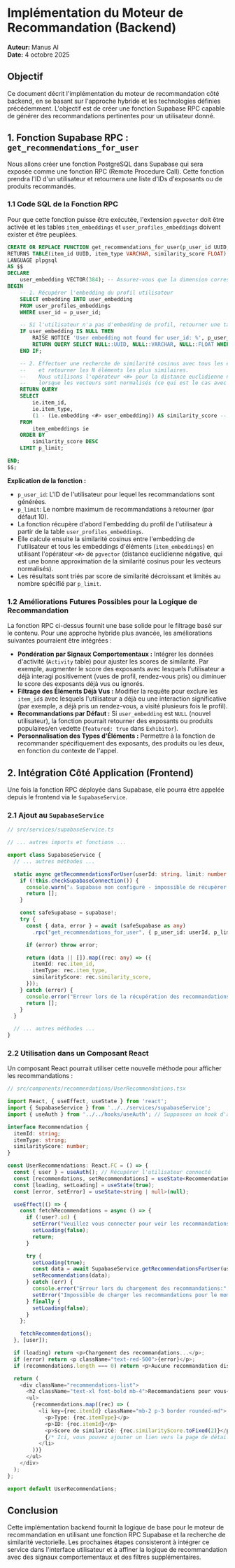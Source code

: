 # Implémentation du Moteur de Recommandation (Backend)

**Auteur:** Manus AI  
**Date:** 4 octobre 2025

## Objectif

Ce document décrit l'implémentation du moteur de recommandation côté backend, en se basant sur l'approche hybride et les technologies définies précédemment. L'objectif est de créer une fonction Supabase RPC capable de générer des recommandations pertinentes pour un utilisateur donné.

## 1. Fonction Supabase RPC : `get_recommendations_for_user`

Nous allons créer une fonction PostgreSQL dans Supabase qui sera exposée comme une fonction RPC (Remote Procedure Call). Cette fonction prendra l'ID d'un utilisateur et retournera une liste d'IDs d'exposants ou de produits recommandés.

### 1.1 Code SQL de la Fonction RPC

Pour que cette fonction puisse être exécutée, l'extension `pgvector` doit être activée et les tables `item_embeddings` et `user_profiles_embeddings` doivent exister et être peuplées.

```sql
CREATE OR REPLACE FUNCTION get_recommendations_for_user(p_user_id UUID, p_limit INT DEFAULT 10) 
RETURNS TABLE(item_id UUID, item_type VARCHAR, similarity_score FLOAT) 
LANGUAGE plpgsql
AS $$
DECLARE
    user_embedding VECTOR(384); -- Assurez-vous que la dimension correspond à celle de vos embeddings
BEGIN
    -- 1. Récupérer l'embedding du profil utilisateur
    SELECT embedding INTO user_embedding
    FROM user_profiles_embeddings
    WHERE user_id = p_user_id;

    -- Si l'utilisateur n'a pas d'embedding de profil, retourner une table vide ou des recommandations par défaut
    IF user_embedding IS NULL THEN
        RAISE NOTICE 'User embedding not found for user_id: %', p_user_id;
        RETURN QUERY SELECT NULL::UUID, NULL::VARCHAR, NULL::FLOAT WHERE FALSE;
    END IF;

    -- 2. Effectuer une recherche de similarité cosinus avec tous les embeddings d'éléments
    --    et retourner les N éléments les plus similaires.
    --    Nous utilisons l'opérateur <#> pour la distance euclidienne négative, qui est équivalente à la similarité cosinus
    --    lorsque les vecteurs sont normalisés (ce qui est le cas avec Sentence Transformers).
    RETURN QUERY
    SELECT
        ie.item_id,
        ie.item_type,
        (1 - (ie.embedding <#> user_embedding)) AS similarity_score -- Convertir la distance en similarité (0 à 1)
    FROM
        item_embeddings ie
    ORDER BY
        similarity_score DESC
    LIMIT p_limit;

END;
$$;
```

**Explication de la fonction :**
*   `p_user_id`: L'ID de l'utilisateur pour lequel les recommandations sont générées.
*   `p_limit`: Le nombre maximum de recommandations à retourner (par défaut 10).
*   La fonction récupère d'abord l'embedding du profil de l'utilisateur à partir de la table `user_profiles_embeddings`.
*   Elle calcule ensuite la similarité cosinus entre l'embedding de l'utilisateur et tous les embeddings d'éléments (`item_embeddings`) en utilisant l'opérateur `<#>` de `pgvector` (distance euclidienne négative, qui est une bonne approximation de la similarité cosinus pour les vecteurs normalisés).
*   Les résultats sont triés par score de similarité décroissant et limités au nombre spécifié par `p_limit`.

### 1.2 Améliorations Futures Possibles pour la Logique de Recommandation

La fonction RPC ci-dessus fournit une base solide pour le filtrage basé sur le contenu. Pour une approche hybride plus avancée, les améliorations suivantes pourraient être intégrées :

*   **Pondération par Signaux Comportementaux :** Intégrer les données d'activité (`Activity` table) pour ajuster les scores de similarité. Par exemple, augmenter le score des exposants avec lesquels l'utilisateur a déjà interagi positivement (vues de profil, rendez-vous pris) ou diminuer le score des exposants déjà vus ou ignorés.
*   **Filtrage des Éléments Déjà Vus :** Modifier la requête pour exclure les `item_id`s avec lesquels l'utilisateur a déjà eu une interaction significative (par exemple, a déjà pris un rendez-vous, a visité plusieurs fois le profil).
*   **Recommandations par Défaut :** Si `user_embedding` est `NULL` (nouvel utilisateur), la fonction pourrait retourner des exposants ou produits populaires/en vedette (`featured: true` dans `Exhibitor`).
*   **Personnalisation des Types d'Éléments :** Permettre à la fonction de recommander spécifiquement des exposants, des produits ou les deux, en fonction du contexte de l'appel.

## 2. Intégration Côté Application (Frontend)

Une fois la fonction RPC déployée dans Supabase, elle pourra être appelée depuis le frontend via le `SupabaseService`.

### 2.1 Ajout au `SupabaseService`

```typescript
// src/services/supabaseService.ts

// ... autres imports et fonctions ...

export class SupabaseService {
  // ... autres méthodes ...

  static async getRecommendationsForUser(userId: string, limit: number = 10): Promise<{ itemId: string; itemType: string; similarityScore: number }[]> {
    if (!this.checkSupabaseConnection()) {
      console.warn("⚠️ Supabase non configuré - impossible de récupérer les recommandations");
      return [];
    }

    const safeSupabase = supabase!;
    try {
      const { data, error } = await (safeSupabase as any)
        .rpc("get_recommendations_for_user", { p_user_id: userId, p_limit: limit });

      if (error) throw error;

      return (data || []).map((rec: any) => ({
        itemId: rec.item_id,
        itemType: rec.item_type,
        similarityScore: rec.similarity_score,
      }));
    } catch (error) {
      console.error("Erreur lors de la récupération des recommandations:", error);
      return [];
    }
  }

  // ... autres méthodes ...
}
```

### 2.2 Utilisation dans un Composant React

Un composant React pourrait utiliser cette nouvelle méthode pour afficher les recommandations :

```typescript
// src/components/recommendations/UserRecommendations.tsx

import React, { useEffect, useState } from 'react';
import { SupabaseService } from '../../services/supabaseService';
import { useAuth } from '../../hooks/useAuth'; // Supposons un hook d'authentification

interface Recommendation {
  itemId: string;
  itemType: string;
  similarityScore: number;
}

const UserRecommendations: React.FC = () => {
  const { user } = useAuth(); // Récupérer l'utilisateur connecté
  const [recommendations, setRecommendations] = useState<Recommendation[]>([]);
  const [loading, setLoading] = useState(true);
  const [error, setError] = useState<string | null>(null);

  useEffect(() => {
    const fetchRecommendations = async () => {
      if (!user?.id) {
        setError("Veuillez vous connecter pour voir les recommandations.");
        setLoading(false);
        return;
      }

      try {
        setLoading(true);
        const data = await SupabaseService.getRecommendationsForUser(user.id);
        setRecommendations(data);
      } catch (err) {
        console.error("Erreur lors du chargement des recommandations:", err);
        setError("Impossible de charger les recommandations pour le moment.");
      } finally {
        setLoading(false);
      }
    };

    fetchRecommendations();
  }, [user]);

  if (loading) return <p>Chargement des recommandations...</p>;
  if (error) return <p className="text-red-500">{error}</p>;
  if (recommendations.length === 0) return <p>Aucune recommandation disponible pour le moment.</p>;

  return (
    <div className="recommendations-list">
      <h2 className="text-xl font-bold mb-4">Recommandations pour vous</h2>
      <ul>
        {recommendations.map((rec) => (
          <li key={rec.itemId} className="mb-2 p-3 border rounded-md">
            <p>Type: {rec.itemType}</p>
            <p>ID: {rec.itemId}</p>
            <p>Score de similarité: {rec.similarityScore.toFixed(2)}</p>
            {/* Ici, vous pouvez ajouter un lien vers la page de détail de l'élément */}
          </li>
        ))}
      </ul>
    </div>
  );
};

export default UserRecommendations;
```

## Conclusion

Cette implémentation backend fournit la logique de base pour le moteur de recommandation en utilisant une fonction RPC Supabase et la recherche de similarité vectorielle. Les prochaines étapes consisteront à intégrer ce service dans l'interface utilisateur et à affiner la logique de recommandation avec des signaux comportementaux et des filtres supplémentaires.
